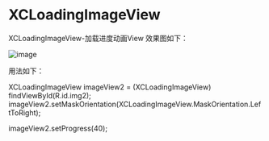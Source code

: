 # XCLoadingImageView
XCLoadingImageView-加载进度动画View
效果图如下：


![image](https://github.com/jczmdeveloper/XCLoadingImageView/blob/master/screenshots/01.gif)

用法如下：

XCLoadingImageView imageView2 = (XCLoadingImageView) findViewById(R.id.img2);
imageView2.setMaskOrientation(XCLoadingImageView.MaskOrientation.LeftToRight);

imageView2.setProgress(40);
